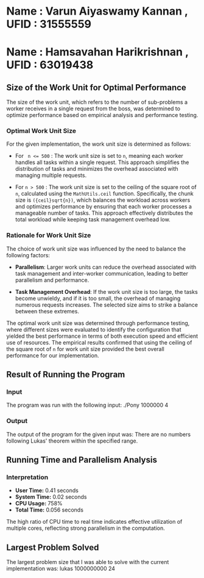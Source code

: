 # Name : Varun Aiyaswamy Kannan , UFID : 31555559
# Name : Hamsavahan Harikrishnan , UFID : 63019438

## Size of the Work Unit for Optimal Performance

The size of the work unit, which refers to the number of sub-problems a worker receives in a single request from the boss, was determined to optimize performance based on empirical analysis and performance testing.

### Optimal Work Unit Size

For the given implementation, the work unit size is determined as follows:

- For ` n <= 500` : The work unit size is set to `n`, meaning each worker handles all tasks within a single request. This approach simplifies the distribution of tasks and minimizes the overhead associated with managing multiple requests.

- For `n > 500` : The work unit size is set to the ceiling of the square root of `n`, calculated using the `MathUtils.ceil` function. Specifically, the chunk size is `({ceil}sqrt{n})`, which balances the workload across workers and optimizes performance by ensuring that each worker processes a manageable number of tasks. This approach effectively distributes the total workload while keeping task management overhead low.

### Rationale for Work Unit Size

The choice of work unit size was influenced by the need to balance the following factors:

- **Parallelism**: Larger work units can reduce the overhead associated with task management and inter-worker communication, leading to better parallelism and performance.

- **Task Management Overhead**: If the work unit size is too large, the tasks become unwieldy, and if it is too small, the overhead of managing numerous requests increases. The selected size aims to strike a balance between these extremes.

The optimal work unit size was determined through performance testing, where different sizes were evaluated to identify the configuration that yielded the best performance in terms of both execution speed and efficient use of resources. The empirical results confirmed that using the ceiling of the square root of `n` for work unit size provided the best overall performance for our implementation.

## Result of Running the Program

### Input
The program was run with the following input: ./Pony 1000000 4 

### Output
The output of the program for the given input was: There are no numbers following Lukas' theorem within the specified range.

## Running Time and Parallelism Analysis

### Interpretation
- **User Time:** 0.41 seconds
- **System Time:** 0.02 seconds
- **CPU Usage:** 758%
- **Total Time:** 0.056 seconds

The high ratio of CPU time to real time indicates effective utilization of multiple cores, reflecting strong parallelism in the computation.


## Largest Problem Solved

The largest problem size that I was able to solve with the current implementation was: lukas 1000000000 24 


